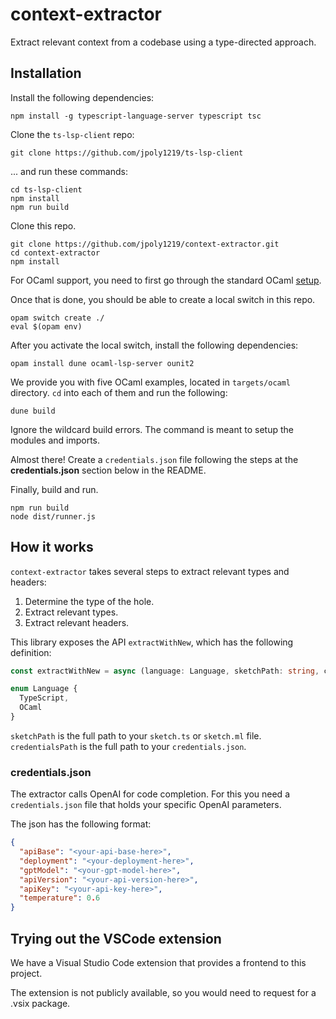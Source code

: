 # context-extractor

Extract relevant context from a codebase using a type-directed approach.

## Installation

Install the following dependencies:

```text
npm install -g typescript-language-server typescript tsc
```

Clone the `ts-lsp-client` repo:

```text
git clone https://github.com/jpoly1219/ts-lsp-client
```

... and run these commands:

```text
cd ts-lsp-client
npm install
npm run build
```

Clone this repo.

```text
git clone https://github.com/jpoly1219/context-extractor.git
cd context-extractor
npm install
```

For OCaml support, you need to first go through the standard OCaml [setup](https://ocaml.org/docs/installing-ocaml).

Once that is done, you should be able to create a local switch in this repo.

```text
opam switch create ./
eval $(opam env)
```

After you activate the local switch, install the following dependencies:

```text
opam install dune ocaml-lsp-server ounit2
```

We provide you with five OCaml examples, located in `targets/ocaml` directory.
`cd` into each of them and run the following:

```text
dune build
```

Ignore the wildcard build errors. The command is meant to setup the modules and imports.

Almost there! Create a `credentials.json` file following the steps at the **credentials.json** section below in the README.

Finally, build and run.

```text
npm run build
node dist/runner.js
```

## How it works

`context-extractor` takes several steps to extract relevant types and headers:

1. Determine the type of the hole.
2. Extract relevant types.
3. Extract relevant headers.

This library exposes the API `extractWithNew`, which has the following definition:
```ts
const extractWithNew = async (language: Language, sketchPath: string, credentialsPath: string) => {}

enum Language {
  TypeScript,
  OCaml
}
```

`sketchPath` is the full path to your `sketch.ts` or `sketch.ml` file.
`credentialsPath` is the full path to your `credentials.json`.

### credentials.json

The extractor calls OpenAI for code completion.
For this you need a `credentials.json` file that holds your specific OpenAI parameters.

The json has the following format:

```json
{
  "apiBase": "<your-api-base-here>",
  "deployment": "<your-deployment-here>",
  "gptModel": "<your-gpt-model-here>",
  "apiVersion": "<your-api-version-here>",
  "apiKey": "<your-api-key-here>",
  "temperature": 0.6
}
```

## Trying out the VSCode extension

We have a Visual Studio Code extension that provides a frontend to this project.

The extension is not publicly available, so you would need to request for a .vsix package.
